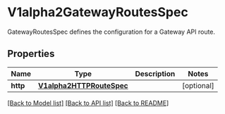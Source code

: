 # V1alpha2GatewayRoutesSpec

GatewayRoutesSpec defines the configuration for a Gateway API route.
## Properties
Name | Type | Description | Notes
------------ | ------------- | ------------- | -------------
**http** | [**V1alpha2HTTPRouteSpec**](V1alpha2HTTPRouteSpec.md) |  | [optional] 

[[Back to Model list]](../README.md#documentation-for-models) [[Back to API list]](../README.md#documentation-for-api-endpoints) [[Back to README]](../README.md)


